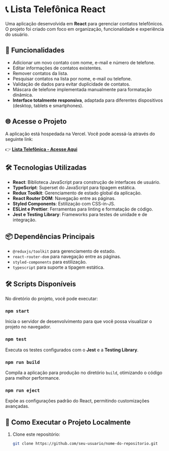 # 📞 Lista Telefônica React

Uma aplicação desenvolvida em **React** para gerenciar contatos telefônicos. O projeto foi criado com foco em organização, funcionalidade e experiência do usuário.

## 🚀 Funcionalidades

- Adicionar um novo contato com nome, e-mail e número de telefone.
- Editar informações de contatos existentes.
- Remover contatos da lista.
- Pesquisar contatos na lista por nome, e-mail ou telefone.
- Validação de dados para evitar duplicidade de contatos.
- Máscara de telefone implementada manualmente para formatação dinâmica.
- **Interface totalmente responsiva**, adaptada para diferentes dispositivos (desktop, tablets e smartphones).

## 🌐 Acesse o Projeto

A aplicação está hospedada na Vercel. Você pode acessá-la através do seguinte link:

👉 **[Lista Telefônica - Acesse Aqui](https://lista-telefonica-react-pi.vercel.app/)**

## 🛠️ Tecnologias Utilizadas

- **React**: Biblioteca JavaScript para construção de interfaces de usuário.
- **TypeScript**: Superset do JavaScript para tipagem estática.
- **Redux Toolkit**: Gerenciamento de estado global da aplicação.
- **React Router DOM**: Navegação entre as páginas.
- **Styled Components**: Estilização com CSS-in-JS.
- **ESLint e Prettier**: Ferramentas para linting e formatação de código.
- **Jest e Testing Library**: Frameworks para testes de unidade e de integração.

## 📦 Dependências Principais

- `@reduxjs/toolkit` para gerenciamento de estado.
- `react-router-dom` para navegação entre as páginas.
- `styled-components` para estilização.
- `typescript` para suporte a tipagem estática.

## 🛠️ Scripts Disponíveis

No diretório do projeto, você pode executar:

### `npm start`
Inicia o servidor de desenvolvimento para que você possa visualizar o projeto no navegador.

### `npm test`
Executa os testes configurados com o **Jest** e a **Testing Library**.

### `npm run build`
Compila a aplicação para produção no diretório `build`, otimizando o código para melhor performance.

### `npm run eject`
Expõe as configurações padrão do React, permitindo customizações avançadas.

## 📝 Como Executar o Projeto Localmente

1. Clone este repositório:
   ```bash
   git clone https://github.com/seu-usuario/nome-do-repositorio.git
